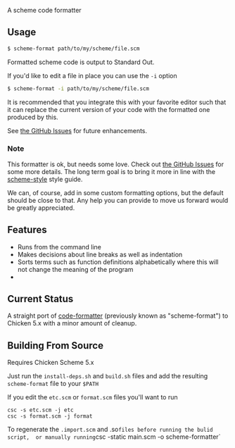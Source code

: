 A scheme code formatter

## Usage

```sh
$ scheme-format path/to/my/scheme/file.scm
```
Formatted scheme code is output to Standard Out. 

If you'd like to edit a file in place you can use the `-i` option

```sh
$ scheme-format -i path/to/my/scheme/file.scm
```

It is recommended that you integrate this with your favorite editor such that it can replace the current version of your code with the formatted one produced by this.

See [the GitHub Issues](https://github.com/masukomi/code-formatter/issues) for future enhancements.

### Note
This formatter is ok, but needs some love. Check out [the GitHub Issues](https://github.com/masukomi/scheme-format/issues) for some more details. The long term goal is to bring it more in line with the [scheme-style](http://community.schemewiki.org/cgi-bin/scheme.cgi?scheme-style) style guide. 

We can, of course, add in some custom formatting options, but the default should be close to that. Any help you can provide to move us forward would be greatly appreciated. 

## Features
* Runs from the command line
* Makes decisions about line breaks as well as indentation
* Sorts terms such as function definitions alphabetically where this will not change the meaning of the program
* 

## Current Status
A straight port of [code-formatter](https://github.com/lispunion/code-formatter) (previously known as "scheme-format") to Chicken 5.x with a minor amount of cleanup.


## Building From Source
Requires Chicken Scheme 5.x

Just run the `install-deps.sh` and `build.sh` files and add the resulting `scheme-format` file to your `$PATH`

If you edit the `etc.scm` or `format.scm` files you'll want to run

```
csc -s etc.scm -j etc
csc -s format.scm -j format
```
To regenerate the `.import.scm` and .so` files before running the bulid script,  or manually running `csc -static main.scm -o scheme-formatter`
